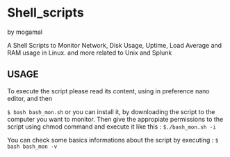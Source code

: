 # Shell_scripts
by mogamal


A Shell Scripts to Monitor Network, Disk Usage, Uptime, Load Average and RAM usage in Linux.
and more related to Unix and Splunk 

## USAGE

To execute the script please read its content, using in preference nano editor, and then

```$ bash bash_mon.sh``` 
or you can install it, by downloading the script to the computer you want to monitor.
Then give the appropiate permissions to the script using chmod command and execute it like this :
```$./bash_mon.sh -i```

You can check some basics informations about the script by executing :
```$ bash bash_mon -v```
